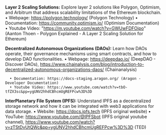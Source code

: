 **Layer 2 Scaling Solutions:**
  Explore layer 2 solutions like Polygon, Optimism, and Arbitrum that address scalability limitations of the Ethereum blockchain.
      •	Webpage: https://polygon.technology/ (Polygon Technology)
      •	Documentation: https://community.optimism.io/ (Optimism Documentation)
      •	Youtube Video: "https://m.youtube.com/watch?v=GWUwFDFOipo" (Aanton Thoen - Polygon Explained - A Layer 2 Scaling Solution for Ethereum)

**Decentralized Autonomous Organizations (DAOs):**
  Learn how DAOs operate, their governance mechanisms using smart contracts, and how to develop DAO functionalities.
      •	Webpage: https://deepdao.io/ (DeepDAO - Discover DAOs), https://www.chainalysis.com/blog/introduction-to-decentralized-autonomous-organizations-daos/ (Chainanalysis)

      •	Documentation: https://docs-staging.aragon.org/ (Aragon - Developer Documentation)
      •	Youtube Video: https://www.youtube.com/watch?v=tbO-tfZX3sc&pp=ygUNV2hhdCBhcmUgREFPcw%3D%3D 

**InterPlanetary File System (IPFS):**
 Understand IPFS as a decentralized storage network and how it can be integrated with web3 applications for data storage.
      •	Website: https://docs.ipfs.tech (IPFS original website)
      •	YouTube: https://www.youtube.com/@IPFSbot (IPFS original youtube channel), https://www.youtube.com/watch?v=zTStDvUtQWc&pp=ygUNV2hhdCBhcmUgREFPcw%3D%3D (TED)
